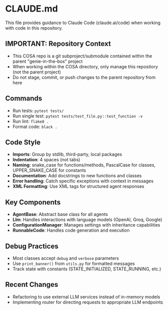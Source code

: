 # CLAUDE.md

This file provides guidance to Claude Code (claude.ai/code) when working with code in this repository.

## IMPORTANT: Repository Context
- This COSA repo is a git subproject/submodule contained within the parent "genie-in-the-box" project
- When working within the COSA directory, only manage this repository (not the parent project)
- Do not stage, commit, or push changes to the parent repository from here

## Commands
- Run tests: `pytest tests/`
- Run single test: `pytest tests/test_file.py::test_function -v`
- Run lint: `flake8 .`
- Format code: `black .`

## Code Style
- **Imports**: Group by stdlib, third-party, local packages
- **Indentation**: 4 spaces (not tabs)
- **Naming**: snake_case for functions/methods, PascalCase for classes, UPPER_SNAKE_CASE for constants
- **Documentation**: Add docstrings to new functions and classes
- **Error handling**: Catch specific exceptions with context in messages
- **XML Formatting**: Use XML tags for structured agent responses

## Key Components
- **AgentBase**: Abstract base class for all agents
- **Llm**: Handles interactions with language models (OpenAI, Groq, Google)
- **ConfigurationManager**: Manages settings with inheritance capabilities
- **RunnableCode**: Handles code generation and execution

## Debug Practices
- Most classes accept `debug` and `verbose` parameters
- Use `print_banner()` from `utils.py` for formatted messages
- Track state with constants (STATE_INITIALIZED, STATE_RUNNING, etc.)

## Recent Changes
- Refactoring to use external LLM services instead of in-memory models
- Implementing router for directing requests to appropriate LLM endpoints